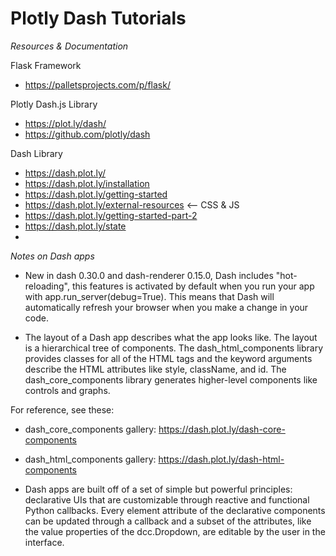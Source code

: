 # Plotly Dash Tutorials

_Resources & Documentation_

Flask Framework
- https://palletsprojects.com/p/flask/

Plotly Dash.js Library
- https://plot.ly/dash/
- https://github.com/plotly/dash

Dash Library
- https://dash.plot.ly/
- https://dash.plot.ly/installation
- https://dash.plot.ly/getting-started
- https://dash.plot.ly/external-resources          <-- CSS & JS
- https://dash.plot.ly/getting-started-part-2
- https://dash.plot.ly/state
-

_Notes on Dash apps_

- New in dash 0.30.0 and dash-renderer 0.15.0, Dash includes "hot-reloading", this features
  is activated by default when you run your app with app.run_server(debug=True). This means
  that Dash will automatically refresh your browser when you make a change in your code.

- The layout of a Dash app describes what the app looks like. The layout is a hierarchical tree of components. The dash_html_components library provides classes for all of the HTML tags and the keyword arguments describe the HTML attributes like style, className, and id. The dash_core_components library generates higher-level components like controls and graphs.

For reference, see these:

- dash_core_components gallery: https://dash.plot.ly/dash-core-components

- dash_html_components gallery: https://dash.plot.ly/dash-html-components

- Dash apps are built off of a set of simple but powerful principles: declarative UIs that are customizable through reactive and functional Python callbacks. Every element attribute of the declarative components can be updated through a callback and a subset of the attributes, like the value properties of the dcc.Dropdown, are editable by the user in the interface.
